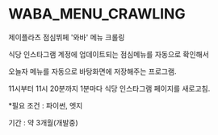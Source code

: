 # WABA_MENU_CRAWLING
제이플라츠 점심뷔페 '와바' 메뉴 크롤링

식당 인스타그램 계정에 업데이트되는 점심메뉴를 자동으로 확인해서

오늘자 메뉴를 자동으로 바탕화면에 저장해주는 프로그램.

11시부터 11시 20분까지 1분마다 식당 인스타그램 페이지를 새로고침.


*필요 조건 : 파이썬, 엣지

기간 : 약 3개월(개발중)
